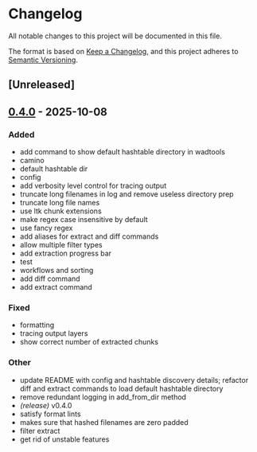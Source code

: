 # Changelog

All notable changes to this project will be documented in this file.

The format is based on [Keep a Changelog](https://keepachangelog.com/en/1.0.0/),
and this project adheres to [Semantic Versioning](https://semver.org/spec/v2.0.0.html).

## [Unreleased]

## [0.4.0](https://github.com/LeagueToolkit/wadtools/releases/tag/v0.4.0) - 2025-10-08

### Added

- add command to show default hashtable directory in wadtools
- camino
- default hashtable dir
- config
- add verbosity level control for tracing output
- truncate long filenames in log and remove useless directory prep
- truncate long file names
- use ltk chunk extensions
- make regex case insensitive by default
- use fancy regex
- add aliases for extract and diff commands
- allow multiple filter types
- add extraction progress bar
- test
- workflows and sorting
- add diff command
- add extract command

### Fixed

- formatting
- tracing output layers
- show correct number of extracted chunks

### Other

- update README with config and hashtable discovery details; refactor diff and extract commands to load default hashtable directory
- remove redundant logging in add_from_dir method
- *(release)* v0.4.0
- satisfy format lints
- makes sure that hashed filenames are zero padded
- filter extract
- get rid of unstable features